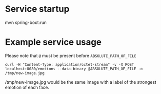 # Service startup

mvn spring-boot:run

# Example service usage

Please note that `@` must be present before `ABSOLUTE_PATH_OF_FILE`

```
curl -H "Content-Type: application/octet-stream" -v -X POST localhost:8080/emotions --data-binary @ABSOLUTE_PATH_OF_FILE -o /tmp/new-image.jpg
```

/tmp/new-image.jpg would be the same image with a label of the strongest emotion of each face.
